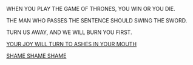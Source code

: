 WHEN YOU PLAY THE GAME OF THRONES, YOU WIN OR YOU DIE.

THE MAN WHO PASSES THE SENTENCE SHOULD SWING THE SWORD.

TURN US AWAY, AND WE WILL BURN YOU FIRST.

[YOUR JOY WILL TURN TO ASHES IN YOUR MOUTH](../gameofthrones/tyrion.md)

[SHAME SHAME SHAME](../gameofthrones/characters/shea.md)
